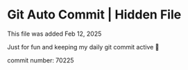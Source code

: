 # Git Auto Commit | Hidden File

This file was added Feb 12, 2025

Just for fun and keeping my daily git commit active 🤪

commit number: 70225
